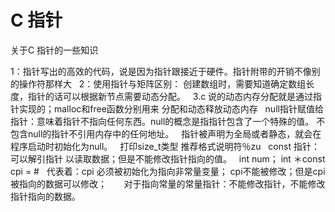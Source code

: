 # C 指针
关于C 指针的一些知识

1：指针写出的高效的代码，说是因为指针跟接近于硬件。指针附带的开销不像别的操作符那样大
 
2：使用指针与矩阵区别：
创建数组时，需要知道确定数组长度，指针的话可以根据新节点需要动态分配。
 
3.c 说的动态内存分配就是通过指针实现的；malloc和free函数分别用来 分配和动态释放动态内存
 
null指针赋值给指针：意味着指针不指向任何东西。null的概念是指指针包含了一个特殊的值。
不包含null的指针不引用内存中的任何地址。
 
指针被声明为全局或者静态，就会在程序启动时初始化为null。
 
打印size_t类型 推荐格式说明符％zu
 
const 指针：
可以解引指针 以读取数据；但是不能修改指针指向的值。
 
int num；
int ＊const cpi = &num;
 
代表着：cpi 必须被初始化为指向非常量变量；
cpi不能被修改；但是cpi被指向的数据可以修改；
 
 
 
对于指向常量的常量指针：不能修改指针，不能修改指针指向的数据。
